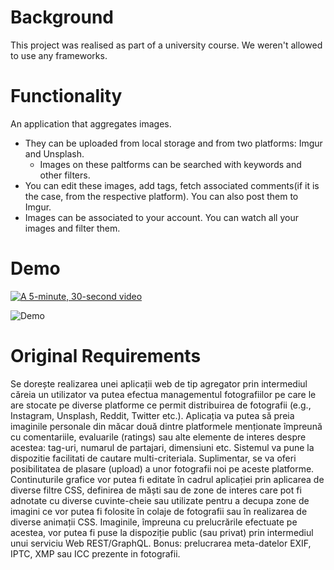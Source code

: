 # Background
This project was realised as part of a university course. We weren't allowed to use any frameworks. 

# Functionality
An application that aggregates images. 
- They can be uploaded from local storage and from two platforms: Imgur and Unsplash.
  - Images on these paltforms can be searched with keywords and other filters.
- You can edit these images, add tags, fetch associated comments(if it is the case, from the respective platform). You can also post them to Imgur.
- Images can be associated to your account. You can watch all your images and filter them.

# Demo


[![A 5-minute, 30-second video ]()](https://youtu.be/MJLgdYdAt34)

![Demo](demo.gif)

# Original Requirements
Se dorește realizarea unei aplicații web de tip agregator prin intermediul căreia un utilizator va putea efectua managementul fotografiilor pe care le are stocate pe diverse platforme ce permit distribuirea de fotografii (e.g., Instagram, Unsplash, Reddit, Twitter etc.). Aplicația va putea să preia imaginile personale din măcar două dintre platformele menționate împreună cu comentariile, evaluarile (ratings) sau alte elemente de interes despre acestea: tag-uri, numarul de partajari, dimensiuni etc. Sistemul va pune la dispozitie facilitati de cautare multi-criteriala. Suplimentar, se va oferi posibilitatea de plasare (upload) a unor fotografii noi pe aceste platforme. Continuturile grafice vor putea fi editate în cadrul aplicației prin aplicarea de diverse filtre CSS, definirea de măști sau de zone de interes care pot fi adnotate cu diverse cuvinte-cheie sau utilizate pentru a decupa zone de imagini ce vor putea fi folosite în colaje de fotografii sau în realizarea de diverse animații CSS. Imaginile, împreuna cu prelucrările efectuate pe acestea, vor putea fi puse la dispoziție public (sau privat) prin intermediul unui serviciu Web REST/GraphQL. Bonus: prelucrarea meta-datelor EXIF, IPTC, XMP sau ICC prezente in fotografii. 
